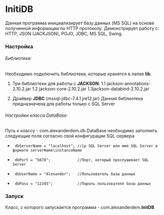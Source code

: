 # InitiDB
Данная программа инициализирует базу данных (MS SQL) на основе полученной информации по HTTP протоколу. 
Демонстрирует работу с:  HTTP, JSON (JACKJSON), POJO, JDBC,  MS SQL, Swing.

### Настройка
###### Библиотеки: 
Необходимо подключить библиотеки, которые хранятся в папке **lib**. 
  1. Три библиотеки для работы с **JACKSON**:
  1.1 jackson-annotations-2.10.2.jar
  1.2 jackson-core-2.10.2.jar
  1.3jackson-databind-2.10.2.jar
  
  2. Драйвер **JDBC** (mssql-jdbc-7.4.1.jre12.jar) Данная библиотека предназначена для работы только с SQL Server
  
###### Настройки класса DataBase:
Путь к классу - com.alexanderdem.db.DataBase
необходимо заполнить следующие поля согласно свой конфигурации SQL сервера
-      dbServerName = "localhost"; //ip SQL Server или имя SQL Server в формате serverName\instanceName
-      dbPort = "5678";            //Порт, который прослушивает SQL Server
-      dbUserName = "Alexander";   //Пользователь базы данных
-      dbPass = "12345";           //Пароль пользователя базы данных

### Запуск 
Класс, с которого запускается программа - com.alexanderdem.**InitDB**
